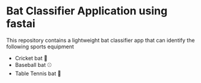 # Bat Classifier Application using fastai
This repository contains a lightweight bat classifier app that can identify the following sports equipment
* Cricket bat 🏏
* Baseball bat ⚾
* Table Tennis bat 🏓
